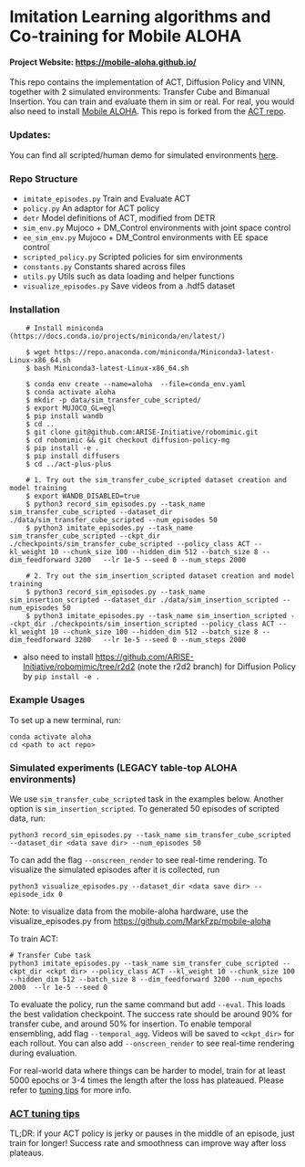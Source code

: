 # Imitation Learning algorithms and Co-training for Mobile ALOHA


#### Project Website: https://mobile-aloha.github.io/

This repo contains the implementation of ACT, Diffusion Policy and VINN, together with 2 simulated environments:
Transfer Cube and Bimanual Insertion. You can train and evaluate them in sim or real.
For real, you would also need to install [Mobile ALOHA](https://github.com/MarkFzp/mobile-aloha). This repo is forked from the [ACT repo](https://github.com/tonyzhaozh/act).

### Updates:
You can find all scripted/human demo for simulated environments [here](https://drive.google.com/drive/folders/1gPR03v05S1xiInoVJn7G7VJ9pDCnxq9O?usp=share_link).


### Repo Structure
- ``imitate_episodes.py`` Train and Evaluate ACT
- ``policy.py`` An adaptor for ACT policy
- ``detr`` Model definitions of ACT, modified from DETR
- ``sim_env.py`` Mujoco + DM_Control environments with joint space control
- ``ee_sim_env.py`` Mujoco + DM_Control environments with EE space control
- ``scripted_policy.py`` Scripted policies for sim environments
- ``constants.py`` Constants shared across files
- ``utils.py`` Utils such as data loading and helper functions
- ``visualize_episodes.py`` Save videos from a .hdf5 dataset


### Installation
```
    # Install miniconda (https://docs.conda.io/projects/miniconda/en/latest/)
    
    $ wget https://repo.anaconda.com/miniconda/Miniconda3-latest-Linux-x86_64.sh
    $ bash Miniconda3-latest-Linux-x86_64.sh

    $ conda env create --name=aloha  --file=conda_env.yaml
    $ conda activate aloha
    $ mkdir -p data/sim_transfer_cube_scripted/
    $ export MUJOCO_GL=egl
    $ pip install wandb
    $ cd ..
    $ git clone git@github.com:ARISE-Initiative/robomimic.git
    $ cd robomimic && git checkout diffusion-policy-mg
    $ pip install -e .
    $ pip install diffusers
    $ cd ../act-plus-plus
 
    # 1. Try out the sim_transfer_cube_scripted dataset creation and model training
    $ export WANDB_DISABLED=true
    $ python3 record_sim_episodes.py --task_name sim_transfer_cube_scripted --dataset_dir ./data/sim_transfer_cube_scripted --num_episodes 50
    $ python3 imitate_episodes.py --task_name sim_transfer_cube_scripted --ckpt_dir ./checkpoints/sim_transfer_cube_scripted --policy_class ACT --kl_weight 10 --chunk_size 100 --hidden_dim 512 --batch_size 8 --dim_feedforward 3200   --lr 1e-5 --seed 0 --num_steps 2000

    # 2. Try out the sim_insertion_scripted dataset creation and model training
    $ python3 record_sim_episodes.py --task_name sim_insertion_scripted --dataset_dir ./data/sim_insertion_scripted --num_episodes 50
    $ python3 imitate_episodes.py --task_name sim_insertion_scripted --ckpt_dir ./checkpoints/sim_insertion_scripted --policy_class ACT --kl_weight 10 --chunk_size 100 --hidden_dim 512 --batch_size 8 --dim_feedforward 3200   --lr 1e-5 --seed 0 --num_steps 2000
```
- also need to install https://github.com/ARISE-Initiative/robomimic/tree/r2d2 (note the r2d2 branch) for Diffusion Policy by `pip install -e .`

### Example Usages

To set up a new terminal, run:

    conda activate aloha
    cd <path to act repo>

### Simulated experiments (LEGACY table-top ALOHA environments)

We use ``sim_transfer_cube_scripted`` task in the examples below. Another option is ``sim_insertion_scripted``.
To generated 50 episodes of scripted data, run:

    python3 record_sim_episodes.py --task_name sim_transfer_cube_scripted --dataset_dir <data save dir> --num_episodes 50

To can add the flag ``--onscreen_render`` to see real-time rendering.
To visualize the simulated episodes after it is collected, run

    python3 visualize_episodes.py --dataset_dir <data save dir> --episode_idx 0

Note: to visualize data from the mobile-aloha hardware, use the visualize_episodes.py from https://github.com/MarkFzp/mobile-aloha

To train ACT:
    
    # Transfer Cube task
    python3 imitate_episodes.py --task_name sim_transfer_cube_scripted --ckpt_dir <ckpt dir> --policy_class ACT --kl_weight 10 --chunk_size 100 --hidden_dim 512 --batch_size 8 --dim_feedforward 3200 --num_epochs 2000  --lr 1e-5 --seed 0


To evaluate the policy, run the same command but add ``--eval``. This loads the best validation checkpoint.
The success rate should be around 90% for transfer cube, and around 50% for insertion.
To enable temporal ensembling, add flag ``--temporal_agg``.
Videos will be saved to ``<ckpt_dir>`` for each rollout.
You can also add ``--onscreen_render`` to see real-time rendering during evaluation.

For real-world data where things can be harder to model, train for at least 5000 epochs or 3-4 times the length after the loss has plateaued.
Please refer to [tuning tips](https://docs.google.com/document/d/1FVIZfoALXg_ZkYKaYVh-qOlaXveq5CtvJHXkY25eYhs/edit?usp=sharing) for more info.

### [ACT tuning tips](https://docs.google.com/document/d/1FVIZfoALXg_ZkYKaYVh-qOlaXveq5CtvJHXkY25eYhs/edit?usp=sharing)
TL;DR: if your ACT policy is jerky or pauses in the middle of an episode, just train for longer! Success rate and smoothness can improve way after loss plateaus.
